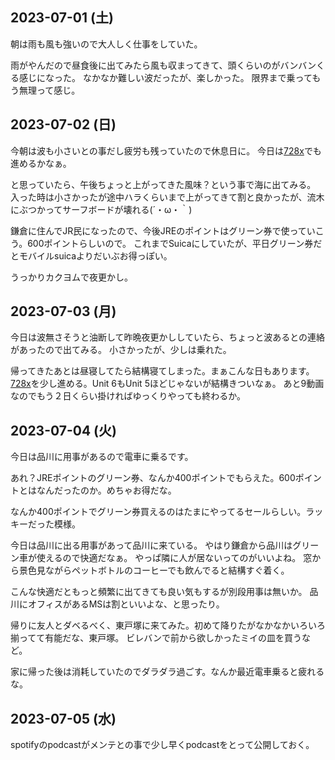 ## 2023-07-01 (土)

朝は雨も風も強いので大人しく仕事をしていた。

雨がやんだので昼食後に出てみたら風も収まってきて、頭くらいのがバンバンくる感じになった。
なかなか難しい波だったが、楽しかった。
限界まで乗ってもう無理って感じ。

## 2023-07-02 (日)

今朝は波も小さいとの事だし疲労も残っていたので休息日に。
今日は[728x](728x)でも進めるかなぁ。

と思っていたら、午後ちょっと上がってきた風味？という事で海に出てみる。
入った時は小さかったが途中ハラくらいまで上がってきて割と良かったが、流木にぶつかってサーフボードが壊れる(´・ω・｀)

鎌倉に住んでJR民になったので、今後JREのポイントはグリーン券で使っていこう。600ポイントらしいので。
これまでSuicaにしていたが、平日グリーン券だとモバイルsuicaよりだいぶお得っぽい。

うっかりカクヨムで夜更かし。

## 2023-07-03 (月)

今日は波無さそうと油断して昨晩夜更かししていたら、ちょっと波あるとの連絡があったので出てみる。
小さかったが、少しは乗れた。

帰ってきたあとは昼寝してたら結構寝てしまった。まぁこんな日もあります。
[728x](728x)を少し進める。Unit 6もUnit 5ほどじゃないが結構きついなぁ。
あと9動画なのでもう２日くらい掛ければゆっくりやっても終わるか。

## 2023-07-04 (火)

今日は品川に用事があるので電車に乗るです。

あれ？JREポイントのグリーン券、なんか400ポイントでもらえた。600ポイントとはなんだったのか。めちゃお得だな。

なんか400ポイントでグリーン券買えるのはたまにやってるセールらしい。ラッキーだった模様。

今日は品川に出る用事があって品川に来ている。
やはり鎌倉から品川はグリーン車が使えるので快適だなぁ。
やっぱ隣に人が居ないってのがいいよね。
窓から景色見ながらペットボトルのコーヒーでも飲んでると結構すぐ着く。

こんな快適だともっと頻繁に出てきても良い気もするが別段用事は無いか。
品川にオフィスがあるMSは割といいよな、と思ったり。

帰りに友人とダベるべく、東戸塚に来てみた。初めて降りたがなかなかいろいろ揃ってて有能だな、東戸塚。
ビレバンで前から欲しかったミイの皿を買うなど。

家に帰った後は消耗していたのでダラダラ過ごす。なんか最近電車乗ると疲れるな。

## 2023-07-05 (水)

spotifyのpodcastがメンテとの事で少し早くpodcastをとって公開しておく。